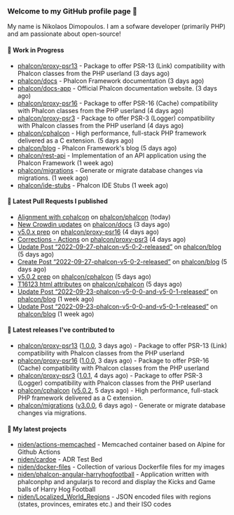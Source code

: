 ### Welcome to my GitHub profile page 👋

My name is Nikolaos Dimopoulos. I am a sofware developer (primarily PHP) and am passionate about open-source!

#### 👷 Work in Progress

- [phalcon/proxy-psr13](https://github.com/phalcon/proxy-psr13) - Package to offer PSR-13 (Link) compatibility with Phalcon classes from the PHP userland (3 days ago)
- [phalcon/docs](https://github.com/phalcon/docs) - Phalcon Framework documentation (3 days ago)
- [phalcon/docs-app](https://github.com/phalcon/docs-app) - Official Phalcon documentation website. (3 days ago)
- [phalcon/proxy-psr16](https://github.com/phalcon/proxy-psr16) - Package to offer PSR-16 (Cache) compatibility with Phalcon classes from the PHP userland (4 days ago)
- [phalcon/proxy-psr3](https://github.com/phalcon/proxy-psr3) - Package to offer PSR-3 (Logger) compatibility with Phalcon classes from the PHP userland (4 days ago)
- [phalcon/cphalcon](https://github.com/phalcon/cphalcon) - High performance, full-stack PHP framework delivered as a C extension. (5 days ago)
- [phalcon/blog](https://github.com/phalcon/blog) - Phalcon Framework&#39;s blog (5 days ago)
- [phalcon/rest-api](https://github.com/phalcon/rest-api) - Implementation of an API application using the Phalcon Framework (1 week ago)
- [phalcon/migrations](https://github.com/phalcon/migrations) - Generate or migrate database changes via migrations. (1 week ago)
- [phalcon/ide-stubs](https://github.com/phalcon/ide-stubs) - Phalcon IDE Stubs (1 week ago)

#### 🔨 Latest Pull Requests I published

- [Alignment with cphalcon](https://github.com/phalcon/phalcon/pull/265) on [phalcon/phalcon](https://github.com/phalcon/phalcon) (today)
- [New Crowdin updates](https://github.com/phalcon/docs/pull/3091) on [phalcon/docs](https://github.com/phalcon/docs) (3 days ago)
- [v5.0.x prep](https://github.com/phalcon/proxy-psr16/pull/2) on [phalcon/proxy-psr16](https://github.com/phalcon/proxy-psr16) (4 days ago)
- [Corrections - Actions](https://github.com/phalcon/proxy-psr3/pull/3) on [phalcon/proxy-psr3](https://github.com/phalcon/proxy-psr3) (4 days ago)
- [Update Post “2022-09-27-phalcon-v5-0-2-released”](https://github.com/phalcon/blog/pull/512) on [phalcon/blog](https://github.com/phalcon/blog) (5 days ago)
- [Create Post “2022-09-27-phalcon-v5-0-2-released”](https://github.com/phalcon/blog/pull/511) on [phalcon/blog](https://github.com/phalcon/blog) (5 days ago)
- [v5.0.2 prep](https://github.com/phalcon/cphalcon/pull/16125) on [phalcon/cphalcon](https://github.com/phalcon/cphalcon) (5 days ago)
- [T16123 html attributes](https://github.com/phalcon/cphalcon/pull/16124) on [phalcon/cphalcon](https://github.com/phalcon/cphalcon) (5 days ago)
- [Update Post “2022-09-23-phalcon-v5-0-0-and-v5-0-1-released”](https://github.com/phalcon/blog/pull/510) on [phalcon/blog](https://github.com/phalcon/blog) (1 week ago)
- [Update Post “2022-09-23-phalcon-v5-0-0-and-v5-0-1-released”](https://github.com/phalcon/blog/pull/509) on [phalcon/blog](https://github.com/phalcon/blog) (1 week ago)

#### 🔭 Latest releases I've contributed to

- [phalcon/proxy-psr13](https://github.com/phalcon/proxy-psr13) ([1.0.0](https://github.com/phalcon/proxy-psr13/releases/tag/1.0.0), 3 days ago) - Package to offer PSR-13 (Link) compatibility with Phalcon classes from the PHP userland
- [phalcon/proxy-psr16](https://github.com/phalcon/proxy-psr16) ([1.0.0](https://github.com/phalcon/proxy-psr16/releases/tag/1.0.0), 3 days ago) - Package to offer PSR-16 (Cache) compatibility with Phalcon classes from the PHP userland
- [phalcon/proxy-psr3](https://github.com/phalcon/proxy-psr3) ([1.0.1](https://github.com/phalcon/proxy-psr3/releases/tag/1.0.1), 4 days ago) - Package to offer PSR-3 (Logger) compatibility with Phalcon classes from the PHP userland
- [phalcon/cphalcon](https://github.com/phalcon/cphalcon) ([v5.0.2](https://github.com/phalcon/cphalcon/releases/tag/v5.0.2), 5 days ago) - High performance, full-stack PHP framework delivered as a C extension.
- [phalcon/migrations](https://github.com/phalcon/migrations) ([v3.0.0](https://github.com/phalcon/migrations/releases/tag/v3.0.0), 6 days ago) - Generate or migrate database changes via migrations.

#### 🌱 My latest projects

- [niden/actions-memcached](https://github.com/niden/actions-memcached) - Memcached container based on Alpine for Github Actions
- [niden/cardoe](https://github.com/niden/cardoe) - ADR Test Bed
- [niden/docker-files](https://github.com/niden/docker-files) - Collection of various Dockerfile files for my images
- [niden/phalcon-angular-harryhogfootball](https://github.com/niden/phalcon-angular-harryhogfootball) - Application written with phalconphp and angularjs to record and display the Kicks and Game balls of Harry Hog Football
- [niden/Localized_World_Regions](https://github.com/niden/Localized_World_Regions) - JSON encoded files with regions (states, provinces, emirates etc.) and their ISO codes


